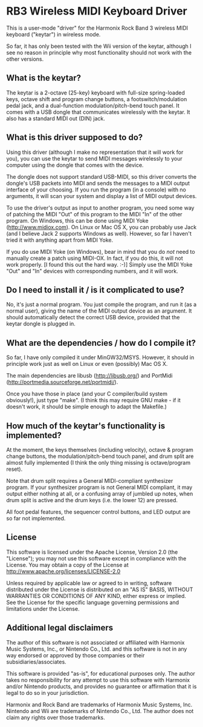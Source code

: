 RB3 Wireless MIDI Keyboard Driver
=================================

This is a user-mode "driver" for the Harmonix Rock Band 3 wireless MIDI
keyboard ("keytar") in wireless mode.

So far, it has only been tested with the Wii version of the keytar, although I
see no reason in principle why most functionality should not work with the
other versions.


What is the keytar?
-------------------

The keytar is a 2-octave (25-key) keyboard with full-size spring-loaded keys,
octave shift and program change buttons, a footswitch/modulation pedal jack,
and a dual-function modulation/pitch-bend touch panel.  It comes with a USB
dongle that communicates wirelessly with the keytar.  It also has a standard
MIDI out (DIN) jack.


What is this driver supposed to do?
-----------------------------------

Using this driver (although I make no representation that it will work for
you), you can use the keytar to send MIDI messages wirelessly to your computer
using the dongle that comes with the device.

The dongle does not support standard USB-MIDI, so this driver converts the
dongle's USB packets into MIDI and sends the messages to a MIDI output
interface of your choosing.  If you run the program (in a console) with no
arguments, it will scan your system and display a list of MIDI output devices.

To use the driver's output as input to another program, you need some way of
patching the MIDI "Out" of this program to the MIDI "In" of the other program.
On Windows, this can be done using MIDI Yoke (http://www.midiox.com).  On Linux
or Mac OS X, you can probably use Jack (and I believe Jack 2 supports Windows
as well).  However, so far I haven't tried it with anything apart from MIDI
Yoke.

If you do use MIDI Yoke (on Windows), bear in mind that you do *not* need to
manually create a patch using MIDI-OX.  In fact, if you do this, it will not
work properly.  [I found this out the hard way. :-)]  Simply use the MIDI Yoke
"Out" and "In" devices with corresponding numbers, and it will work.


Do I need to install it / is it complicated to use?
---------------------------------------------------

No, it's just a normal program.  You just compile the program, and run it (as a
normal user), giving the name of the MIDI output device as an argument.  It
should automatically detect the correct USB device, provided that the keytar
dongle is plugged in.


What are the dependencies / how do I compile it?
------------------------------------------------

So far, I have only compiled it under MinGW32/MSYS.  However, it should in
principle work just as well on Linux or even (possibly) Mac OS X.

The main dependencies are libusb (http://libusb.org/) and PortMidi
(http://portmedia.sourceforge.net/portmidi/).

Once you have those in place (and your C compiler/build system obviously!),
just type "make".  (I think this may require GNU make - if it doesn't work, it
should be simple enough to adapt the Makefile.)


How much of the keytar's functionality is implemented?
------------------------------------------------------

At the moment, the keys themselves (including velocity), octave & program
change buttons, the modulation/pitch-bend touch panel, and drum split are
almost fully implemented (I think the only thing missing is octave/program
reset).

Note that drum split requires a General MIDI-compliant synthesizer program.  If
your synthesizer program is not General MIDI compliant, it may output either
nothing at all, or a confusing array of jumbled up notes, when drum split is
active and the drum keys (i.e. the lower 12) are pressed.

All foot pedal features, the sequencer control buttons, and LED output are so
far not implemented.


License
-------

This software is licensed under the Apache License, Version 2.0 (the "License");
you may not use this software except in compliance with the License.
You may obtain a copy of the License at http://www.apache.org/licenses/LICENSE-2.0

Unless required by applicable law or agreed to in writing, software
distributed under the License is distributed on an "AS IS" BASIS,
WITHOUT WARRANTIES OR CONDITIONS OF ANY KIND, either express or implied.
See the License for the specific language governing permissions and
limitations under the License.


Additional legal disclaimers
----------------------------

The author of this software is not associated or affiliated with Harmonix Music
Systems, Inc., or Nintendo Co., Ltd. and this software is not in any way
endorsed or approved by those companies or their subsidiaries/associates.

This software is provided "as-is", for educational purposes only.  The author
takes no responsibility for any attempt to use this software with Harmonix
and/or Nintendo products, and provides no guarantee or affirmation that it is
legal to do so in your jurisdiction.

Harmonix and Rock Band are trademarks of Harmonix Music Systems, Inc.  Nintendo
and Wii are trademarks of Nintendo Co., Ltd.  The author does not claim any
rights over those trademarks.

